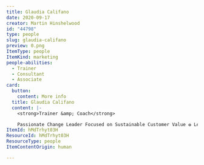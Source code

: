 ```yaml
---
title: Glaudia Califano
date: 2020-09-17
creator: Martin Hinshelwood
id: "44798"
type: people
slug: glaudia-califano
preview: 0.png
ItemType: people
ItemKind: marketing
people-abilities:
  - Trainer
  - Consultant
  - Associate
card:
  button:
    content: More info
  title: Glaudia Califano
  content: |-
    <strong>Trainer &amp; Coach</strong>

    Passionate Change Leader Focused on Sustainable Customer Value ✪ Leader, Author, &amp; Speaker ✪ Scrum (PST) &amp; Kanban (PKT) Trainer
ItemId: hMdTrhyt03H
ResourceId: hMdTrhyt03H
ResourceType: people
ItemContentOrigin: human

---
```


